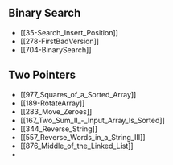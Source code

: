 ## Binary Search

- [[35-Search_Insert_Position]]
- [[278-FirstBadVersion]]
- [[704-BinarySearch]]


## Two Pointers
- [[977_Squares_of_a_Sorted_Array]]
- [[189-RotateArray]]
- [[283_Move_Zeroes]]
- [[167_Two_Sum_II_-_Input_Array_Is_Sorted]]
- [[344_Reverse_String]]
- [[557_Reverse_Words_in_a_String_III]]
- [[876_Middle_of_the_Linked_List]]
- 